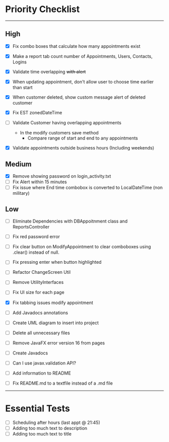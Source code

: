 # Priority Checklist

--- 
## High
- [x] Fix combo boxes that calculate how many appointments exist
- [x] Make a report tab count number of Appointments, Users, Contacts, Logins
- [x] Validate time overlapping ~~with alert~~
- [x] When updating appointment, don't allow user to choose time earlier than start
- [x] When customer deleted, show custom message alert of deleted customer
- [x] Fix EST zonedDateTime
- [ ] Validate Customer having overlapping appointments 
  - In the modify customers save method
    - Compare range of start and end to any appointments
- [x] Validate appointments outside business hours (Including weekends)


## Medium
- [x] Remove showing password on login_activity.txt
- [ ] Fix Alert within 15 minutes
- [ ] Fix issue where End time combobox is converted to LocalDateTime (non military)

## Low
- [ ] Eliminate Dependencies with DBAppoitnment class and ReportsController
- [ ] Fix red password error
- [ ] Fix clear button on ModifyAppointment to clear comboboxes using .clear() instead of null.
- [ ] Fix pressing enter when button highlighted
- [ ] Refactor ChangeScreen Util
- [ ] Remove UtilityInterfaces
- [ ] Fix UI size for each page
- [x] Fix tabbing issues modify appointment
- [ ] Add Javadocs annotations
- [ ] Create UML diagram to insert into project
- [ ] Delete all unnecessary files
- [ ] Remove JavaFX error version 16 from pages
- [ ] Create Javadocs
- [ ] Can I use javax.validation API?
- [ ] Add information to README
- [ ] Fix README.md to a textfile instead of a .md file



---

# Essential Tests

- [ ] Scheduling after hours (last appt @ 21:45)
- [ ] Adding too much text to description
- [ ] Adding too much text to title